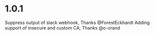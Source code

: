 # 1.0.1

Suppress output of slack webhook, Thanks @ForestEckhardt
Adding support of insecure and custom CA, Thanks @o-orand
